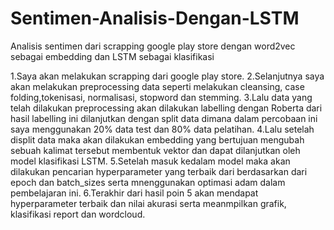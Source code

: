 # Sentimen-Analisis-Dengan-LSTM
Analisis sentimen dari scrapping google play store dengan word2vec sebagai embedding dan LSTM sebagai klasifikasi

1.Saya akan melakukan scrapping dari google play store.
2.Selanjutnya saya akan melakukan preprocessing data seperti melakukan cleansing, case folding,tokenisasi, normalisasi, stopword dan stemming.
3.Lalu data yang telah dilakukan preprocessing akan dilakukan labelling dengan Roberta dari hasil labelling ini dilanjutkan dengan split data dimana dalam percobaan ini saya menggunakan 20% data    test dan 80% data pelatihan.
4.Lalu setelah displit data maka akan dilakukan embedding yang bertujuan mengubah sebuah kalimat tersebut membentuk vektor dan dapat dilanjutkan oleh model klasifikasi LSTM.
5.Setelah masuk kedalam model maka akan dilakukan pencarian hyperparameter yang terbaik dari berdasarkan dari epoch dan batch_sizes serta mnenggunakan optimasi adam dalam pembelajaran ini.
6.Terakhir dari hasil poin 5 akan mendapat hyperparameter terbaik dan nilai akurasi serta meanmpilkan grafik, klasifikasi report dan wordcloud.
